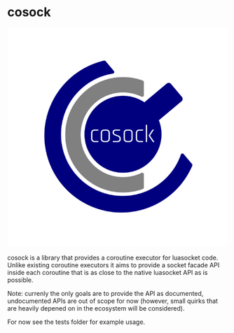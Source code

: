 # cosock

![cosock logo](./cosock%20logo.svg)

cosock is a library that provides a coroutine executor for luasocket code.
Unlike existing coroutine executors it aims to provide a socket facade API
inside each coroutine that is as close to the native luasocket API as is
possible.

Note: currenly the only goals are to provide the API as documented,
undocumented APIs are out of scope for now (however, small quirks that
are heavily depened on in the ecosystem will be considered).

For now see the tests folder for example usage.
